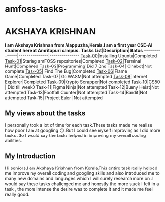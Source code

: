 # amfoss-tasks-
# AKSHAYA KRISHNAN
**I am Akshaya Krishnan from Alappuzha,Kerala.I am a first year CSE-AI student here at Amritapuri campus.**
**Tasks List**|**Description**|**Status**
--------------|---------------|---------------
[Task-00](https://github.com/akshaya9999/amfoss-tasks/tree/main/Task-00#readme)|Installing Ubuntu|Completed
[Task-01](https://github.com/akshaya9999/amfoss-tasks/tree/main/Task-01)|Staring amFOSS repositories|Completed
[Task-02](https://github.com/akshaya9999/amfoss-tasks/blob/main/SOLUTION.md)|Terminal Hunt|Completed
[Task-03](https://github.com/akshaya9999/amfoss-tasks/tree/main/Task-03)|Programming|Did 7 Qns
Task-04| Cinebot|Not complete
[Task-05](https://github.com/akshaya9999/amfoss-tasks/tree/main/Task-05)| Find The Bug|Completed
[Task-06](https://github.com/akshaya9999/amfoss-tasks/tree/main/Task-06)|Flame Game|Completed
Task-07| Go WASM|Not attempted
[Task-08](https://github.com/akshaya9999/amfoss-tasks/tree/main/Task-08)|Internet Explorer|Completed
[Task-09](https://github.com/akshaya9999/amfoss-tasks/tree/main/Task-09)|Krypto Scrapper|Not completed
[Task-10](https://github.com/akshaya9999/amfoss-tasks/tree/main/Task-10)|CS50 | Did till week0
Task-11|Figma Ninja|Not attempted
Task-12|Bunny Heist|Not attempted
Task-13|Footfall Counter|Not attempted
Task-14|Bandit|Not attempted
Task-15| Project Euler |Not attempted
## My views about the tasks
I personally took a lot of time for each task.These tasks made me realise how poor I am at googling :disappointed_relieved: .But I could see myself improving as I did more tasks .So I would say the tasks helped in improving my overall coding abilities.
## My Introduction
Hi seniors,I am Akshaya Krishnan from Kerala.This entire task really helped me improve my overall coding and googling skills and also introduced me to many new domains and languages which I will surely research more on .I would say these tasks challenged me and honestly the more stuck I felt in a task , the more intense the desire was to complete it and it made me feel really good.
